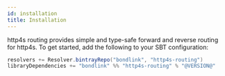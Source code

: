 ```yaml
---
id: installation
title: Installation
---
```


http4s routing provides simple and type-safe forward and reverse routing for http4s. To get started, add the following to your SBT configuration:

```scala
resolvers += Resolver.bintrayRepo("bondlink", "http4s-routing")
libraryDependencies += "bondlink" %% "http4s-routing" % "@VERSION@"
```
